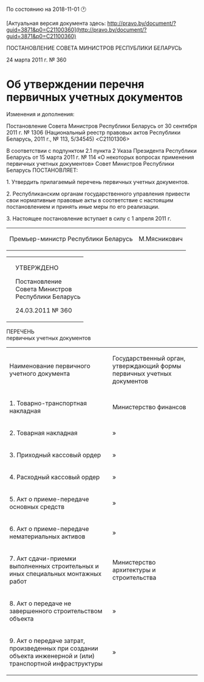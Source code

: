 По состоянию на 2018-11-01 &#x1F550;

[Актуальная версия документа здесь: http://pravo.by/document/?guid=3871&p0=C21100360](http://pravo.by/document/?guid=3871&p0=C21100360)

<p>ПОСТАНОВЛЕНИЕ СОВЕТА МИНИСТРОВ РЕСПУБЛИКИ БЕЛАРУСЬ</p>
<p>24 марта 2011 г. № 360</p>
<h1>Об утверждении перечня первичных учетных документов</h1>
<p>Изменения и дополнения:</p>
<p>Постановление Совета Министров Республики Беларусь от 30 сентября 2011 г. № 1306 (Национальный реестр правовых актов Республики Беларусь, 2011 г., № 113, 5/34545) &lt;C21101306&gt;</p>
<p></p>
<p>В соответствии с подпунктом 2.1 пункта 2 Указа Президента Республики Беларусь от 15 марта 2011 г. № 114 «О некоторых вопросах применения первичных учетных документов» Совет Министров Республики Беларусь ПОСТАНОВЛЯЕТ:</p>
<p>1. Утвердить прилагаемый перечень первичных учетных документов.</p>
<p>2. Республиканским органам государственного управления привести свои нормативные правовые акты в соответствие с настоящим постановлением и принять иные меры по его реализации.</p>
<p>3. Настоящее постановление вступает в силу с 1 апреля 2011 г.</p>
<p></p>
<table><tr>
<td><p>Премьер-министр Республики Беларусь</p></td>
<td><p>М.Мясникович</p></td>
</tr></table>
<p></p>
<table><tr>
<td><p></p></td>
<td>
<p>УТВЕРЖДЕНО</p>
<p>Постановление <br>Совета Министров <br>Республики Беларусь</p>
<p>24.03.2011 № 360</p>
</td>
</tr></table>
<p>ПЕРЕЧЕНЬ<br>первичных учетных документов</p>
<table>
<tr>
<td><p>Наименование первичного учетного документа</p></td>
<td><p>Государственный орган, утверждающий формы первичных учетных документов</p></td>
</tr>
<tr>
<td><p>1. Товарно-транспортная накладная</p></td>
<td><p>Министерство финансов</p></td>
</tr>
<tr>
<td><p>2. Товарная накладная</p></td>
<td><p>»</p></td>
</tr>
<tr>
<td><p>3. Приходный кассовый ордер</p></td>
<td><p>»</p></td>
</tr>
<tr>
<td><p>4. Расходный кассовый ордер</p></td>
<td><p>»</p></td>
</tr>
<tr>
<td><p>5. Акт о приеме-передаче основных средств</p></td>
<td><p>»</p></td>
</tr>
<tr>
<td><p>6. Акт о приеме-передаче нематериальных активов</p></td>
<td><p>»</p></td>
</tr>
<tr>
<td><p>7. Акт сдачи-приемки выполненных строительных и иных специальных монтажных работ</p></td>
<td><p>Министерство архитектуры и строительства</p></td>
</tr>
<tr>
<td><p>8. Акт о передаче не завершенного строительством объекта</p></td>
<td><p>»</p></td>
</tr>
<tr>
<td><p>9. Акт о передаче затрат, произведенных при создании объекта инженерной и (или) транспортной инфраструктуры</p></td>
<td><p>»</p></td>
</tr>
</table>
<p></p>